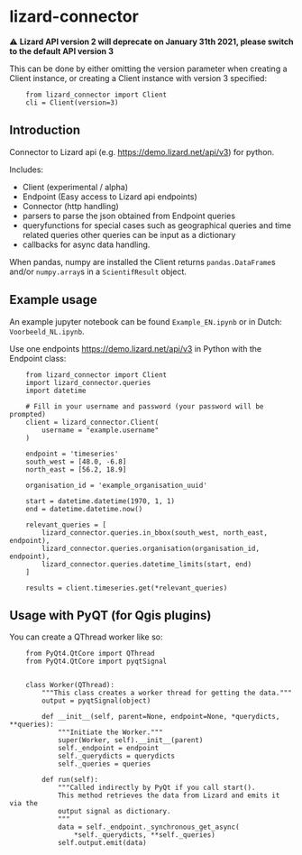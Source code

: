 lizard-connector
================

:warning: **Lizard API version 2 will deprecate on January 31th 2021, please switch to the default API version 3**

This can be done by either omitting the version parameter when creating a Client instance, or creating a Client instance with version 3 specified:

```    
    from lizard_connector import Client
    cli = Client(version=3)
```

Introduction
------------

Connector to Lizard api (e.g. https://demo.lizard.net/api/v3) for python.

Includes:
- Client (experimental / alpha)
- Endpoint (Easy access to Lizard api endpoints)
- Connector (http handling)
- parsers to parse the json obtained from Endpoint queries
- queryfunctions for special cases such as geographical queries and time
  related queries other queries can be input as a dictionary
- callbacks for async data handling.

When pandas, numpy are installed the Client returns `pandas.DataFrame`s and/or
`numpy.array`s in a `ScientifResult` object.

Example usage
-------------

An example jupyter notebook can be found `Example_EN.ipynb` or in Dutch:
`Voorbeeld_NL.ipynb`.

Use one endpoints https://demo.lizard.net/api/v3 in Python with the Endpoint
class:

```
    from lizard_connector import Client
    import lizard_connector.queries
    import datetime

    # Fill in your username and password (your password will be prompted)
    client = lizard_connector.Client(
        username = "example.username"
    )

    endpoint = 'timeseries'
    south_west = [48.0, -6.8]
    north_east = [56.2, 18.9]

    organisation_id = 'example_organisation_uuid'

    start = datetime.datetime(1970, 1, 1)
    end = datetime.datetime.now()

    relevant_queries = [
        lizard_connector.queries.in_bbox(south_west, north_east, endpoint),
        lizard_connector.queries.organisation(organisation_id, endpoint),
        lizard_connector.queries.datetime_limits(start, end)
    ]

    results = client.timeseries.get(*relevant_queries)
```

Usage with PyQT (for Qgis plugins)
----------------------------------
You can create a QThread worker like so:

```
    from PyQt4.QtCore import QThread
    from PyQt4.QtCore import pyqtSignal


    class Worker(QThread):
        """This class creates a worker thread for getting the data."""
        output = pyqtSignal(object)

        def __init__(self, parent=None, endpoint=None, *querydicts, **queries):
            """Initiate the Worker."""
            super(Worker, self).__init__(parent)
            self._endpoint = endpoint
            self._querydicts = querydicts
            self._queries = queries

        def run(self):
            """Called indirectly by PyQt if you call start().
            This method retrieves the data from Lizard and emits it via the
            output signal as dictionary.
            """
            data = self._endpoint._synchronous_get_async(
                *self._querydicts, **self._queries)
            self.output.emit(data)
```